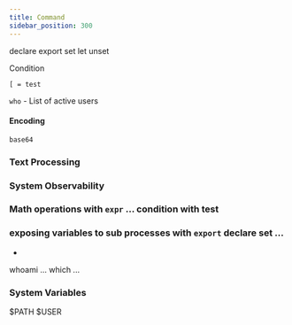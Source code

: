 ```yaml
---
title: Command
sidebar_position: 300
---
```


declare export set let unset 

Condition

`[ = test`


`who` - List of active users

#### Encoding 

`base64`


### Text Processing 

### System Observability 

### Math operations with `expr` ... condition with test 

### exposing variables to sub processes with `export` declare set ... 

- 

whoami ... which ... 


### System Variables

$PATH
$USER



